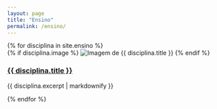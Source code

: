 ```yaml
---
layout: page
title: "Ensino"
permalink: /ensino/
---
```


<div class="equipe-grid">
  {% for disciplina in site.ensino %}
    <div class="card">
      {% if disciplina.image %}
        <img src="{{ disciplina.image | relative_url }}" alt="Imagem de {{ disciplina.title }}">
      {% endif %}
      <h3><a href="{{ disciplina.url | relative_url }}">{{ disciplina.title }}</a></h3>
      <p>{{ disciplina.excerpt | markdownify }}</p>
    </div>
  {% endfor %}
</div>

